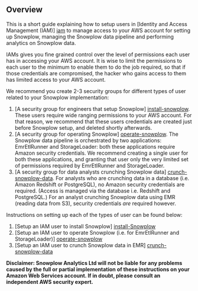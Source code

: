 ## Overview

This is a short guide explaining how to setup users in [Identity and Access Management (IAM)] [iam] to manage access to your AWS account for setting up Snowplow, managing the Snowplow data pipeline and performing analytics on Snowplow data.

IAMs gives you fine grained control over the level of permissions each user has in accessing your AWS account. It is wise to limit the permissions to each user to the minimum to enable them to do the job required, so that if those credentials are compromised, the hacker who gains access to them has limited access to your AWS account.

We recommend you create 2-3 security groups for different types of user related to your Snowplow implementation:

1. [A security group for engineers that setup Snowplow] [install-snowplow]. These users require wide ranging permissions to your AWS account. For that reason, we recommend that these users credentials are created just before Snowplow setup, and deleted shortly afterwards.
2. [A security group for operating Snowplow] [operate-snowplow]. The Snowplow data pipeline is orchestrated by two applications: EmrEtlRunner and StorageLoader: both these applications require Amazon security credentials. We recommend creating a single user for both these applications, and granting that user only the very limited set of permissions required by EmrEtlRunner and StorageLoader.
3. [A security group for data analysts crunching Snowplow data] [crunch-snowplow-data]. For analysts who are crunching data in a database (i.e. Amazon Redshift or PostgreSQL), no Amazon security credentials are required. (Access is managed via the database i.e. Redshift and PostgreSQL.) For an analyst crunching Snowplow data using EMR (reading data from S3), security credentials *are* required however.

Instructions on setting up each of the types of user can be found below:

1. [Setup an IAM user to install Snowplow] [install-Snowplow]
2. [Setup an IAM user to operate Snowplow (i.e. for EmrEtlRunner and StorageLoader)] [operate-snowplow]
3. [Setup an IAM user to crunch Snowplow data in EMR] [crunch-snowplow-data]

**Disclaimer: Snowplow Analytics Ltd will not be liable for any problems caused by the full or partial implementation of these instructions on your Amazon Web Services account. If in doubt, please consult an independent AWS security expert.**

[iam]: http://aws.amazon.com/iam/
[install-Snowplow]: Setup-IAM-permissions-for-users-installing-Snowplow
[operate-snowplow]: Setup-IAM-permissions-for-operating-Snowplow
[crunch-snowplow-data]:  Setup-IAM-permissions-for-a-data-analyst-using-EMR
